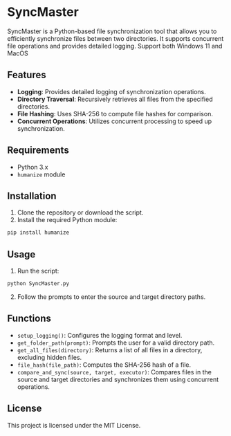 
# SyncMaster

SyncMaster is a Python-based file synchronization tool that allows you to efficiently synchronize files between two directories. It supports concurrent file operations and provides detailed logging.
Support both Windows 11 and MacOS

## Features

- **Logging**: Provides detailed logging of synchronization operations.
- **Directory Traversal**: Recursively retrieves all files from the specified directories.
- **File Hashing**: Uses SHA-256 to compute file hashes for comparison.
- **Concurrent Operations**: Utilizes concurrent processing to speed up synchronization.

## Requirements

- Python 3.x
- `humanize` module

## Installation

1. Clone the repository or download the script.
2. Install the required Python module:

```bash
pip install humanize
```

## Usage

1. Run the script:

```bash
python SyncMaster.py
```

2. Follow the prompts to enter the source and target directory paths.

## Functions

- `setup_logging()`: Configures the logging format and level.
- `get_folder_path(prompt)`: Prompts the user for a valid directory path.
- `get_all_files(directory)`: Returns a list of all files in a directory, excluding hidden files.
- `file_hash(file_path)`: Computes the SHA-256 hash of a file.
- `compare_and_sync(source, target, executor)`: Compares files in the source and target directories and synchronizes them using concurrent operations.

## License

This project is licensed under the MIT License.

